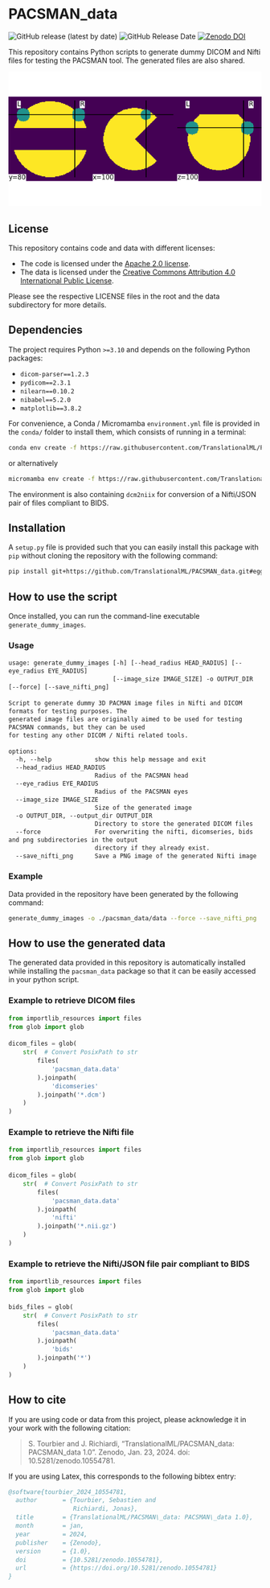 # PACSMAN_data

![GitHub release (latest by date)](https://img.shields.io/github/v/release/TranslationalML/PACSMAN_data) ![GitHub Release Date](https://img.shields.io/github/release-date/TranslationalML/PACSMAN_data?color=orange) [![Zenodo DOI](https://zenodo.org/badge/DOI/10.5281/zenodo.10554781.svg)](https://doi.org/10.5281/zenodo.10554781)

This repository contains Python scripts to generate dummy DICOM and Nifti files for testing the PACSMAN tool. The generated files are also shared.

![Orthogonal cut view of the generated PACSMAN image](https://github.com/TranslationalML/PACSMAN_data/blob/main/pacsman_data/data/png/pacsman.png?raw=true)

## License

This repository contains code and data with different licenses:

-   The code is licensed under the [Apache 2.0 license](./LICENSE).
-   The data is licensed under the [Creative Commons Attribution 4.0 International Public License](./pacsman_data/data/LICENSE).

Please see the respective LICENSE files in the root and the data subdirectory for more details.

## Dependencies

The project requires Python `>=3.10` and depends on the following Python packages:

- `dicom-parser==1.2.3`
- `pydicom==2.3.1`
- `nilearn==0.10.2`
- `nibabel==5.2.0`
- `matplotlib==3.8.2`

For convenience, a Conda / Micromamba `environment.yml` file is provided in the `conda/` folder to install them, which consists of running in a terminal:

```bash
conda env create -f https://raw.githubusercontent.com/TranslationalML/PACSMAN_data/main/conda/environment.yml
```

or alternatively

```bash
micromamba env create -f https://raw.githubusercontent.com/TranslationalML/PACSMAN_data/main/conda/environment.yml
```

The environment is also containing `dcm2niix` for conversion of a Nifti/JSON pair of files compliant to BIDS.

## Installation

A `setup.py` file is provided such that you can easily install this package with `pip` without cloning the repository with the following command:

```bash
pip install git+https://github.com/TranslationalML/PACSMAN_data.git#egg=pacsman_data
```

## How to use the script

Once installed, you can run the command-line executable `generate_dummy_images`.

### Usage

```output
usage: generate_dummy_images [-h] [--head_radius HEAD_RADIUS] [--eye_radius EYE_RADIUS]
                             [--image_size IMAGE_SIZE] -o OUTPUT_DIR [--force] [--save_nifti_png]

Script to generate dummy 3D PACMAN image files in Nifti and DICOM formats for testing purposes. The
generated image files are originally aimed to be used for testing PACSMAN commands, but they can be used
for testing any other DICOM / Nifti related tools.

options:
  -h, --help            show this help message and exit
  --head_radius HEAD_RADIUS
                        Radius of the PACSMAN head
  --eye_radius EYE_RADIUS
                        Radius of the PACSMAN eyes
  --image_size IMAGE_SIZE
                        Size of the generated image
  -o OUTPUT_DIR, --output_dir OUTPUT_DIR
                        Directory to store the generated DICOM files
  --force               For overwriting the nifti, dicomseries, bids and png subdirectories in the output
                        directory if they already exist.
  --save_nifti_png      Save a PNG image of the generated Nifti image
```

### Example

Data provided in the repository have been generated by the following command:

```bash
generate_dummy_images -o ./pacsman_data/data --force --save_nifti_png
```

## How to use the generated data

The generated data provided in this repository is automatically installed while installing the `pacsman_data` package so that it can be easily accessed in your python script.

### Example to retrieve DICOM files

```python
from importlib_resources import files
from glob import glob

dicom_files = glob(
    str(  # Convert PosixPath to str
        files(
            'pacsman_data.data'
        ).joinpath(
            'dicomseries'
        ).joinpath('*.dcm')
    )
)
```

### Example to retrieve the Nifti file

```python
from importlib_resources import files
from glob import glob

dicom_files = glob(
    str(  # Convert PosixPath to str
        files(
            'pacsman_data.data'
        ).joinpath(
            'nifti'
        ).joinpath('*.nii.gz')
    )
)
```

### Example to retrieve the Nifti/JSON file pair compliant to BIDS

```python
from importlib_resources import files
from glob import glob

bids_files = glob(
    str(  # Convert PosixPath to str
        files(
            'pacsman_data.data'
        ).joinpath(
            'bids'
        ).joinpath('*')
    )
)
```

## How to cite

If you are using code or data from this project, please acknowledge it in your work with the following citation:

> S. Tourbier and J. Richiardi, “TranslationalML/PACSMAN_data: PACSMAN_data 1.0”. Zenodo, Jan. 23, 2024. doi: 10.5281/zenodo.10554781.

If you are using Latex, this corresponds to the following bibtex entry:

```bibtex
@software{tourbier_2024_10554781,
  author       = {Tourbier, Sebastien and
                  Richiardi, Jonas},
  title        = {TranslationalML/PACSMAN\_data: PACSMAN\_data 1.0},
  month        = jan,
  year         = 2024,
  publisher    = {Zenodo},
  version      = {1.0},
  doi          = {10.5281/zenodo.10554781},
  url          = {https://doi.org/10.5281/zenodo.10554781}
}
```
